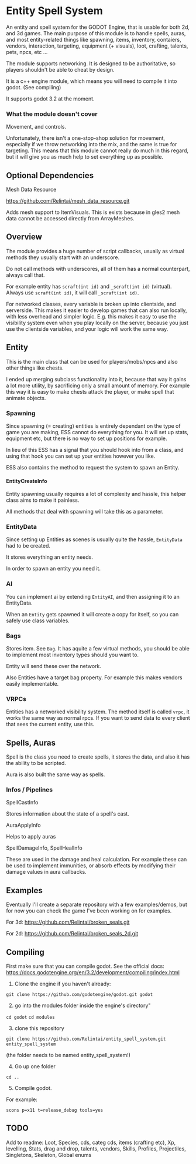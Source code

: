 # Entity Spell System

An entity and spell system for the GODOT Engine, that is usable for both 2d, and 3d games. The main purpose of this 
module is to handle spells, auras, and most entity-related things like spawning, items, inventory, contaiers, 
vendors, interaction, targeting, equipment (+ visuals), loot, crafting, talents, pets, npcs, etc ...

The module supports networking. It is designed to be authoritative, so players shouldn't be able to cheat by design.

It is a c++ engine module, which means you will need to compile it into godot. (See compiling)

It supports godot 3.2 at the moment.

### What the module doesn't cover

Movement, and controls.

Unfortunately, there isn't a one-stop-shop solution for movement, especially if we throw networking into the mix,
and the same is true for targeting. This means that this module cannot really do much in this regard, but it will 
give you as much help to set everything up as possible.

## Optional Dependencies

Mesh Data Resource

https://github.com/Relintai/mesh_data_resource.git

Adds mesh support to ItemVisuals. This is exists because in gles2 mesh data cannot be accessed directly from ArrayMeshes.

## Overview

The module provides a huge number of script callbacks, usually as virtual methods they usually start with an underscore.

Do not call methods with underscores, all of them has a normal counterpart, always call that.

For example entity has `scraft(int id)` and `_scraft(int id)` (virtual). Always use `scraft(int id)`, it will
call `_scraft(int id)`.

For networked classes, every variable is broken up into clientside, and serverside. This makes it easier to 
develop games that can also run locally, with less overhead and simpler logic. 
E.g. this makes it easy to use the visibility system even when you play locally on the server, because you just use the clientside variables,
and your logic will work the same way.

## Entity

This is the main class that can be used for players/mobs/npcs and also other things like chests. 

I ended up merging subclass functionality into it, because
that way it gains a lot more utility, by sacrificing only a small amount of memory.
For example this way it is easy to make chests attack the player, or make spell that animate objects.

### Spawning

Since spawning (= creating) entities is entirely dependant on the type of game you are making, ESS cannot do
everything for you. It will set up stats, equipment etc, but there is no way to set up positions for example.

In lieu of this ESS has a signal that you should hook into from a class, and using that hook 
you can set up your entities however you like.

ESS also contains the method to request the system to spawn an Entity.

#### EntityCreateInfo

Entity spawning usually requires a lot of complexity and hassle, this helper class aims to make it painless.

All methods that deal with spawning will take this as a parameter.

### EntityData

Since setting up Entities as scenes is usually quite the hassle, `EntityData` had to be created.

It stores everything an entity needs.

In order to spawn an entity you need it.

### AI

You can implement ai by extending `EntityAI`, and then assigning it to an EntityData.

When an `Entity` gets spawned it will create a copy for itself, so you can safely use class variables.

### Bags

Stores item. See `Bag`. It has aquite a few virtual methods, you should be able to implement most inventory types
should you want to.

Entity will send these over the network.

Also Entities have a target bag property. For example this makes vendors easily implementable.

### VRPCs

Entities has a networked visibility system. The method itself is called `vrpc`, it works the same way as normal rpcs.
If you want to send data to every client that sees the current entity, use this. 

## Spells, Auras

Spell is the class you need to create spells, it stores the data, and also it has the ability to be scripted.

Aura is also built the same way as spells.

### Infos / Pipelines

SpellCastInfo

Stores information about the state of a spell's cast.

AuraApplyInfo

Helps to apply auras

SpellDamageInfo, SpellHealInfo

These are used in the damage and heal calculation. For example these can be used to implement immunities, or absorb effects 
by modifying their damage values in aura callbacks.

## Examples

Eventually I'll create a separate repository with a few examples/demos, but for now you can check the game 
I've been working on for examples.

For 3d:
https://github.com/Relintai/broken_seals.git

For 2d:
https://github.com/Relintai/broken_seals_2d.git

## Compiling

First make sure that you can compile godot. See the official docs: https://docs.godotengine.org/en/3.2/development/compiling/index.html

1. Clone the engine if you haven't already:

```git clone https://github.com/godotengine/godot.git godot```

2. go into the modules folder inside the engine's directory"

```cd godot```
```cd modules```

3. clone this repository

```git clone https://github.com/Relintai/entity_spell_system.git entity_spell_system```

(the folder needs to be named entity_spell_system!)

4. Go up one folder

```cd ..```

5. Compile godot.

For example:

```scons p=x11 t=release_debug tools=yes```

## TODO

Add to readme: 
Loot, Species, cds, categ cds, items (crafting etc), Xp, 
levelling, Stats, drag and drop, talents, vendors, Skills, 
Profiles, Projectiles, Singletons, Skeleton, 
Global enums